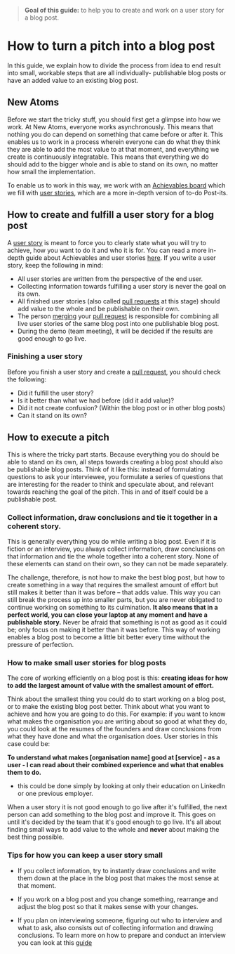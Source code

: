 >**Goal of this guide:** to help you to create and work on a user story for a blog post.

# How to turn a pitch into a blog post

In this guide, we explain how to divide the process from idea to end result into small, workable steps that are all individually- publishable blog posts or have an added value to an existing blog post.

## New Atoms

Before we start the tricky stuff, you should first get a glimpse into how we work. At New Atoms, everyone works asynchronously. This means that nothing you do can depend on something that came before or after it. This enables us to work in a process wherein everyone can do what they think they are able to add the most value to at that moment, and everything we create is continuously integratable. This means that everything we do should add to the bigger whole and is able to stand on its own, no matter how small the implementation.

To enable us to work in this way, we work with an [Achievables board](https://github.com/newatoms/guides/tree/ready/board-guide) which we fill with [user stories](../guides/glossary/user-story), which are a more in-depth version of to-do Post-its.

## How to create and fulfill a user story for a blog post

A [user story](../guides/glossary/user-story) is meant to force you to clearly state what you will try to achieve, how you want to do it and who it is for. You can read a more in-depth guide about Achievables and user stories [here](https://github.com/newatoms/guides/tree/ready/board-guide).
If you write a user story, keep the following in mind:

* All user stories are written from the perspective of the end user.
* Collecting information towards fulfilling a user story is never the goal on its own.
* All finished user stories (also called [pull requests](https://github.com/newatoms/guides/tree/ready/github-guide#the-pull-request) at this stage) should add value to the whole and be publishable on their own.
* The person [merging](https://github.com/newatoms/guides/tree/ready/github-guide#discuss-and-merge) your [pull request](https://github.com/newatoms/guides/tree/ready/github-guide#the-pull-request) is responsible for combining all live user stories of the same blog post into one publishable blog post.
* During the demo (team meeting), it will be decided if the results are good enough to go live.

### Finishing a user story

Before you finish a user story and create a [pull request](https://github.com/newatoms/guides/tree/ready/github-guide#the-pull-request), you should check the following:

* Did it fulfill the user story?
* Is it better than what we had before (did it add value)?
* Did it not create confusion? (Within the blog post or in other blog posts)
* Can it stand on its own?

## How to execute a pitch

This is where the tricky part starts. Because everything you do should be able to stand on its own, all steps towards creating a blog post should also be publishable blog posts. Think of it like this: instead of formulating questions to ask your interviewee, you formulate a series of questions that are interesting for the reader to think and speculate about, and relevant towards reaching the goal of the pitch. This in and of itself could be a publishable post.

### Collect information, draw conclusions and tie it together in a coherent story.

This is generally everything you do while writing a blog post. Even if it is fiction or an interview, you always collect information, draw conclusions on that information and tie the whole together into a coherent story. None of these elements can stand on their own, so they can not be made separately.

The challenge, therefore, is not how to make the best blog post, but how to create something in a way that requires the smallest amount of effort but still makes it better than it was before –  that adds value. This way you can still break the process up into smaller parts, but you are never obligated to continue working on something to its culmination. **It also means that in a perfect world, you can close your laptop at any moment and have a publishable story.** Never be afraid that something is not as good as it could be; only focus on making it better than it was before. This way of working enables a blog post to become a little bit better every time without the pressure of perfection.

### How to make small user stories for blog posts

The core of working efficiently on a blog post is this: **creating ideas for how to add the largest amount of value with the smallest amount of effort.**

Think about the smallest thing you could do to start working on a blog post, or to make the existing blog post better. Think about what you want to achieve and how you are going to do this. For example: if you want to know what makes the organisation you are writing about so good at what they do, you could look at the resumes of the founders and draw conclusions from what they have done and what the organisation does. User stories in this case could be:

**To understand what makes [organisation name] good at [service] - as a user - I can read about their combined experience and what that enables them to do.**

* this could be done simply by looking at only their education on LinkedIn or one previous employer.

When a user story it is not good enough to go live after it's fulfilled, the next person can add something to the blog post and improve it. This goes on until it's decided by the team that it's good enough to go live. It's all about finding small ways to add value to the whole and **never** about making the best thing possible.

### Tips for how you can keep a user story small

* If you collect information, try to instantly draw conclusions and write them down at the place in the blog post that makes the most sense at that moment.

* If you work on a blog post and you change something, rearrange and adjust the blog post so that it makes sense with your changes.

* If you plan on interviewing someone, figuring out who to interview and what to ask, also consists out of collecting information and drawing conclusions. To learn more on how to prepare and conduct an interview you can look at this [guide](../interview-guide)
